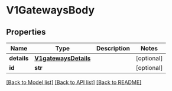 # V1GatewaysBody

## Properties
Name | Type | Description | Notes
------------ | ------------- | ------------- | -------------
**details** | [**V1gatewaysDetails**](V1gatewaysDetails.md) |  | [optional] 
**id** | **str** |  | [optional] 

[[Back to Model list]](../README.md#documentation-for-models) [[Back to API list]](../README.md#documentation-for-api-endpoints) [[Back to README]](../README.md)

